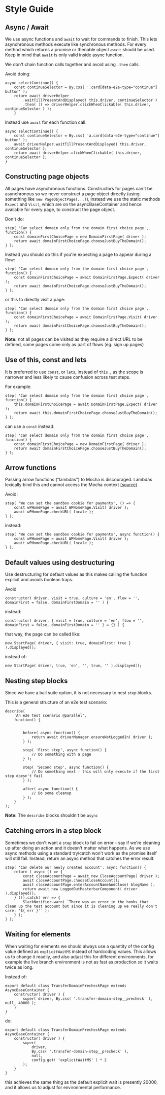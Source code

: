 # Style Guide

## Async / Await

We use async functions and `await` to wait for commands to finish. This lets asynchronous methods execute like synchronous methods.
For every method which returns a promise or thenable object `await` should be used. Keep in mind that `await` is only valid inside async function.

We don't chain function calls together and avoid using `.then` calls.

Avoid doing:

```
async selectContinue() {
	const continueSelector = By.css( '.card[data-e2e-type="continue"] button' );
	return await driverHelper
		.waitTillPresentAndDisplayed( this.driver, continueSelector )
		.then( () => driverHelper.clickWhenClickable( this.driver, continueSelector ) );
	}
```

Instead use `await` for each function call:

```
async selectContinue() {
	const continueSelector = By.css( 'a.card[data-e2e-type="continue"] button' );
	await driverHelper.waitTillPresentAndDisplayed( this.driver, continueSelector );
	return await driverHelper.clickWhenClickable( this.driver, continueSelector );
}
```

## Constructing page objects

All pages have asynchronous functions. Constructors for pages can't be asynchronous so we never construct a page object directly (using something like `new PageObjectPage(...)`), instead we use the static methods `Expect` and `Visit`, which are on the asyncBaseContainer and hence available for every page, to construct the page object.

Don't do:

```
step( 'Can select domain only from the domain first choice page', function() {
	const domainFirstChoicePage = new DomainFirstPage( driver );
	return await domainFirstChoicePage.chooseJustBuyTheDomain();
} );
```

Instead you should do this if you're expecting a page to appear during a flow:

```
step( 'Can select domain only from the domain first choice page', function() {
	const domainFirstChoicePage = await DomainFirstPage.Expect( driver );
	return await domainFirstChoicePage.chooseJustBuyTheDomain();
} );
```

or this to directly visit a page:


```
step( 'Can select domain only from the domain first choice page', function() {
	const domainFirstChoicePage = await DomainFirstPage.Visit( driver );
	return await domainFirstChoicePage.chooseJustBuyTheDomain();
} );
```

**Note:** not all pages can be visited as they require a direct URL to be defined, some pages come only as part of flows (eg. sign up pages)

## Use of this, const and lets

It is preferred to use `const`, or `lets`, instead of `this.`, as the scope is narrower and less likely to cause confusion across test steps.

For example:

```
step( 'Can select domain only from the domain first choice page', function() {
	this.domainFirstChoicePage = await DomainFirstPage.Expect( driver );
	return await this.domainFirstChoicePage.chooseJustBuyTheDomain();
} );
```

can use a `const` instead:

```
step( 'Can select domain only from the domain first choice page', function() {
	const domainFirstChoicePage = new DomainFirstPage( driver );
	return await domainFirstChoicePage.chooseJustBuyTheDomain();
} );
```

## Arrow functions

Passing arrow functions (“lambdas”) to Mocha is discouraged. Lambdas lexically bind this and cannot access the Mocha context [(source)](https://mochajs.org/#arrow-functions)

Avoid:

```
step( 'We can set the sandbox cookie for payments', () => {
	const wPHomePage = await WPHomePage.Visit( driver );
	await wPHomePage.checkURL( locale );
} );
```

instead:

```
step( 'We can set the sandbox cookie for payments', async function() {
	const wPHomePage = await WPHomePage.Visit( driver );
	await wPHomePage.checkURL( locale );
} );
```

## Default values using destructuring

Use destructuring for default values as this makes calling the function explicit and avoids boolean traps.

Avoid


```
constructor( driver, visit = true, culture = 'en', flow = '', domainFirst = false, domainFirstDomain = '' ) {
```

instead:

```
constructor( driver, { visit = true, culture = 'en', flow = '', domainFirst = false, domainFirstDomain = '' } = {} ) {
```

that way, the page can be called like:

```
new StartPage( driver, { visit: true, domainFirst: true } ).displayed();
```

instead of:


```
new StartPage( driver, true, 'en', '', true, '' ).displayed();
```

## Nesting step blocks

Since we have a bail suite option, it is not necessary to nest `step` blocks.

This is a general structure of an e2e test scenario:

```
describe(
	'An e2e test scenario @parallel',
	function() {
		
		
		before( async function() {
			return await driverManager.ensureNotLoggedIn( driver );
		} );

		step( 'First step', async function() {
			// Do something with a page
		} );

		step( 'Second step', async function() {
			// Do something next - this will only execute if the first step doesn't fail
		} );
		
		after( async function() {
			// Do some cleanup
		} );	
	}
);
```

**Note:** The `describe` blocks shouldn't be `async`


## Catching errors in a step block

Sometimes we don't want a `step` block to fail on error - say if we're cleaning up after doing an action and it doesn't matter what happens. As we use async methods using a standard try/catch won't work as the promise itself will still fail. Instead, return an async method that catches the error result:
```
step( 'Can delete our newly created account', async function() {
	return ( async () => {
		const closeAccountPage = await new CloseAccountPage( driver );
		await closeAccountPage.chooseCloseAccount();
		await closeAccountPage.enterAccountNameAndClose( blogName );
		return await new LoggedOutMasterbarComponent( driver ).displayed();
	} )().catch( err => {
		SlackNotifier.warn( `There was an error in the hooks that clean up the test account but since it is cleaning up we really don't care: '${ err }'` );
	} );
} );
```


## Waiting for elements

When waiting for elements we should always use a quantity of the config value defined as `explicitWaitMS` instead of hardcoding values. This allows us to change it readily, and also adjust this for different environments, for example the live branch environment is not as fast as production so it waits twice as long.

Instead of:
```
export default class TransferDomainPrecheckPage extends AsyncBaseContainer {
	constructor( driver ) {
		super( driver, By.css( '.transfer-domain-step__precheck' ), null, 40000 );
	}
}
```

do:

```
export default class TransferDomainPrecheckPage extends AsyncBaseContainer {
	constructor( driver ) {
		super(
			driver,
			By.css( '.transfer-domain-step__precheck' ),
			null,
			config.get( 'explicitWaitMS' ) * 2
		);
	}
}
```

this achieves the same thing as the default explicit wait is presently 20000, and it allows us to adjust for environmental performance.
